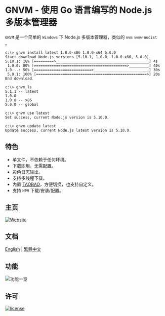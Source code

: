 GNVM - 使用 Go 语言编写的 Node.js 多版本管理器  
================================  
`GNVM` 是一个简单的 `Windows` 下 Node.js 多版本管理器，类似的 `nvm` `nvmw` `nodist` 。  
```
c:\> gnvm install latest 1.0.0-x86 1.0.0-x64 5.0.0
Start download Node.js versions [5.10.1, 1.0.0, 1.0.0-x86, 5.0.0].
5.10.1: 18% [=========>__________________________________________] 4s
 1.0.0: 80% [==========================================>_________] 40s
1.0...: 50% [==========================>_________________________] 30s
 5.0.1: 100% [==================================================>] 20s
End download.

c:\> gnvm ls
5.1.1 -- latest
1.0.0
1.0.0 -- x86
5.0.0 -- global

c:\> gnvm use latest
Set success, current Node.js version is 5.10.0.

c:\> gnvm update latest
Update success, current Node.js latest version is 5.10.0.
```

特色
---
* 单文件，不依赖于任何环境。
* 下载即用，无需配置。
* 彩色日志输出。
* 支持多线程下载。
* 内置 [TAOBAO](http://npm.taobao.org/mirrors/node)，方便切换，也支持自定义。
* 支持 `NPM` 下载/安装/配置。

主页
---
[![Website](https://img.shields.io/badge/website-gnvm.ksria.com-1DBA90.svg)](http://ksria.com/gnvm)

文档
---
[English](https://github.com/kenshin/gnvm/blob/master/README.en.md) | [繁體中文](https://github.com/kenshin/gnvm/blob/master/README.tw.md)

功能
---
![功能一览](http://i.imgur.com/GqkZcjZ.png)

许可
---
[![license](https://img.shields.io/github/license/mashape/apistatus.svg)](https://opensource.org/licenses/MIT)
